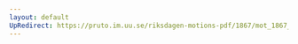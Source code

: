 ```yaml
---
layout: default
UpRedirect: https://pruto.im.uu.se/riksdagen-motions-pdf/1867/mot_1867__ak__34/mot_1867__ak__34-002.pdf
---
```

